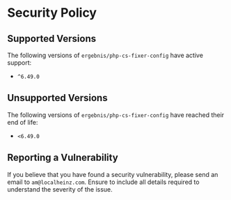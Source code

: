 # Security Policy

## Supported Versions

The following versions of `ergebnis/php-cs-fixer-config` have active support:

- `^6.49.0`

## Unsupported Versions

The following versions of `ergebnis/php-cs-fixer-config` have reached their end of life:

- `<6.49.0`

## Reporting a Vulnerability

If you believe that you have found a security vulnerability, please send an email to `am@localheinz.com`. Ensure to include all details required to understand the severity of the issue.
